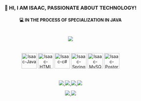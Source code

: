  <h3 align="center">👋 HI, I AM ISAAC, PASSIONATE ABOUT TECHNOLOGY!</h3>
<h4 align="center">💻 IN THE PROCESS OF SPECIALIZATION IN JAVA</h4>


#


 <p align="center">
  <img src="https://github-readme-stats.vercel.app/api?username=Isaachbt&theme=transparent&bg_color=000&border_color=30A3DC&show_icons=true&icon_color=30A3DC&title_color=E94D5F&text_color=FFF&include_all_commits=true&count_private=true" />
</p>



#

<div align="center" style="display: inline_block">
 <link rel="stylesheet" href="https://cdn.jsdelivr.net/gh/devicons/devicon@v2.15.1/devicon.min.css">
 <i class="devicon-java-plain-wordmark"></i>
 <img align="center" alt="Isaac-Java" height="50" width="50" src="https://cdn.jsdelivr.net/gh/devicons/devicon/icons/java/java-original-wordmark.svg" />
 <i class="devicon-html5-plain"></i> 
 <img align="center" alt="Isaac-HTML" height="50" width="50" src="https://cdn.jsdelivr.net/gh/devicons/devicon/icons/html5/html5-original.svg" />
 <i class="devicon-csharp-plain"></i>
 <img align="center" alt="Isaac-c#" height="50" width="50" src="https://cdn.jsdelivr.net/gh/devicons/devicon/icons/csharp/csharp-original.svg" />  
 <i class="devicon-spring-plain-wordmark colored"></i>
 <img align="center" alt="Isaac-Spring" height="50" width="50" src="https://cdn.jsdelivr.net/gh/devicons/devicon/icons/spring/spring-original.svg" />
 <i class="devicon-mysql-plain-wordmark colored"></i>
 <img align="center" alt="Isaac-MySQL" height="50" width="50" src="https://cdn.jsdelivr.net/gh/devicons/devicon/icons/mysql/mysql-original-wordmark.svg" />
 <i class="devicon-postgresql-plain-wordmark colored"></i>
 <img align="center" alt="Isaac-PostgreSQL" height="50" width="50" src="https://cdn.jsdelivr.net/gh/devicons/devicon/icons/postgresql/postgresql-original.svg" />
 </div>

#

<p align="center">
  <a href="https://github.com/Isaachbt/Gerenciar-biblioteca-spring">
    <img src="https://github-readme-stats.vercel.app/api/pin/?username=Isaachbt&repo=Gerenciar-biblioteca-spring&bg_color=000&border_color=30A3DC&show_icons=true&icon_color=30A3DC&title_color=E94D5F&text_color=FFF" />
  </a>
  <a href="https://github.com/Isaachbt/Task-Manager-API">
    <img src="https://github-readme-stats.vercel.app/api/pin/?username=Isaachbt&repo=Task-Manager-API&bg_color=000&border_color=30A3DC&show_icons=true&icon_color=30A3DC&title_color=E94D5F&text_color=FFF" />
  </a>
  <a href="https://github.com/Isaachbt/Anotacoes-oficial">
    <img src="https://github-readme-stats.vercel.app/api/pin/?username=Isaachbt&repo=Anotacoes-oficial&bg_color=000&border_color=30A3DC&show_icons=true&icon_color=30A3DC&title_color=E94D5F&text_color=FFF" />
  </a>
  <a href="https://github.com/Isaachbt/Lanche">
    <img src="https://github-readme-stats.vercel.app/api/pin/?username=Isaachbt&repo=Lanche&bg_color=000&border_color=30A3DC&show_icons=true&icon_color=30A3DC&title_color=E94D5F&text_color=FFF" />
  </a>
</p>

<div align="center">
 <a href="mailto:isaac.silva1478@gmail.com" target="_blank"><img src="https://img.shields.io/badge/-Gmail-%23333?style=for-the-badge&logo=gmail&logoColor=white">
  </a>
  <a href="https://www.linkedin.com/in/isaacldsilva" target="_blank"><img src="https://img.shields.io/badge/-LinkedIn-%230077B5?style=for-the-badge&logo=linkedin&logoColor=white">
  </a> 
 </div>
          
